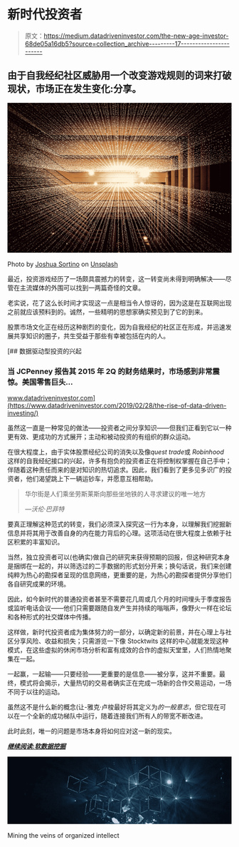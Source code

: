 # 新时代投资者

> 原文：<https://medium.datadriveninvestor.com/the-new-age-investor-68de05a16db5?source=collection_archive---------17----------------------->

## 由于自我经纪社区威胁用一个改变游戏规则的词来打破现状，市场正在发生变化:分享。

![](img/6e7fe1b1e2c89052ca35b1560ec14cab.png)

Photo by [Joshua Sortino](https://unsplash.com/@sortino?utm_source=medium&utm_medium=referral) on [Unsplash](https://unsplash.com?utm_source=medium&utm_medium=referral)

最近，投资游戏经历了一场颇具震撼力的转变，这一转变尚未得到明确解决——尽管在主流媒体的外围可以找到一两篇奇怪的文章。

老实说，花了这么长时间才实现这一点是相当令人惊讶的，因为这是在互联网出现之前就应该预料到的。诚然，一些精明的思想家确实预见到了它的到来。

股票市场文化正在经历这种剧烈的变化，因为自我经纪的社区正在形成，并迅速发展共享知识的圈子，共生受益于那些有幸被包括在内的人。

[](https://www.datadriveninvestor.com/2019/02/28/the-rise-of-data-driven-investing/) [## 数据驱动型投资的兴起

### 当 JCPenney 报告其 2015 年 2Q 的财务结果时，市场感到非常震惊。美国零售巨头…

www.datadriveninvestor.com](https://www.datadriveninvestor.com/2019/02/28/the-rise-of-data-driven-investing/) 

虽然这一直是一种常见的做法——投资者之间分享知识——但我们正看到它以一种更有效、更成功的方式展开；主动和被动投资的有组织的群众运动。

在很大程度上，由于实体股票经纪公司的消失以及像*quest trade*或 *Robinhood* 这样的自我经纪接口的兴起，许多有抱负的投资者正在将控制权掌握在自己手中；伴随着这种责任而来的是对知识的热切追求。因此，我们看到了更多见多识广的投资者，他们渴望跳上下一辆运钞车，并愿意互相帮助。

> 华尔街是人们乘坐劳斯莱斯向那些坐地铁的人寻求建议的唯一地方
> 
> *—沃伦·巴菲特*

要真正理解这种范式的转变，我们必须深入探究这一行为本身，以理解我们挖掘新信息并将其用于改善自身的内在能力背后的心理。这项活动在很大程度上依赖于社区积累的丰富知识。

当然，独立投资者可以(也确实)做自己的研究来获得预期的回报，但这种研究本身是捆绑在一起的，并以筛选过的二手数据的形式划分开来；换句话说，我们来创建纯粹为热心的勘探者呈现的信息网络，更重要的是，为热心的勘探者提供分享他们各自研究成果的环境。

因此，如今新时代的普通投资者甚至不需要花几周或几个月的时间埋头于季度报告或监听电话会议——他们只需要跟随自发产生并持续的嗡嗡声，像野火一样在论坛和各种形式的社交媒体中传播。

这样做，新时代投资者成为集体努力的一部分，以确定新的前景，并在心理上与社区分享风险、收益和损失；只需游览一下像 Stocktwits 这样的中心就能发现这种模式，在这些虚拟的休闲市场分析和富有成效的合作的虚拟天堂里，人们热情地聚集在一起。

一起赢，一起输——只要经验——更重要的是信息——被分享，这并不重要。最终，模式将会揭示，大量热切的交易者确实正在完成一场新的合作交易运动，一场不同于以往的运动。

虽然这不是什么新的概念(让-雅克·卢梭最好将其定义为*的一般意志*，但它现在可以在一个全新的成功梯队中运行，随着连接我们所有人的带宽不断改进。

此时此刻，唯一的问题是市场本身将如何应对这一新的现实。

[***继续阅读:软数据挖掘***](https://medium.com/datadriveninvestor/soft-data-mining-49b42e45c206)

![](img/cc60e12748ec87eb34d35acd28f468a0.png)

Mining the veins of organized intellect